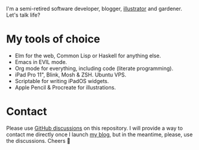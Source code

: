 <!--
  Unlike in other repos, README in Org mode format is not supported here.
-->

I'm a semi-retired software developer, blogger, [illustrator](https://www.instagram.com/jakub.stastny.pt) and gardener. Let's talk life?

# My tools of choice

- Elm for the web, Common Lisp or Haskell for anything else.
- Emacs in EVIL mode.
- Org mode for everything, including code (literate programming).
- iPad Pro 11", Blink, Mosh & ZSH. Ubuntu VPS.
- Scriptable for writing iPadOS widgets.
- Apple Pencil & Procreate for illustrations.

# Contact

Please use [GitHub discussions](https://github.com/jakub-stastny/jakub-stastny/discussions) on this repository. I will provide a way to contact me directly once I launch [my blog](https://github.com/jakub-stastny/blog), but in the meantime, please, use the discussions. Cheers 

<!--
  As of now there's no way of contacting me. (Well, maybe Twitter.) Disabling the following for now:

# Available for hire?

Potentially. If you have an interesting project you think I'd like, drop me a line.

Just keep in mind that:

- I live in Mexico and I'm not interested in relocation.
- I'm not interested in a job. Project, maybe. Job, no.

# Available for colaboration?

If you have a cool project and are looking for colaborators, I might be open to it – especially if it's something for iPadOS, which is where a lot of my interest lies these days.
-->
